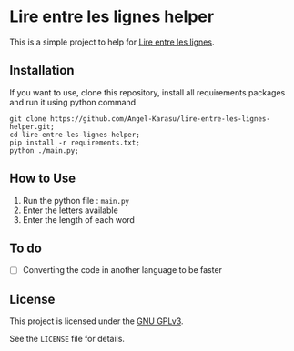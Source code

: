 # Lire entre les lignes helper

This is a simple project to help for [Lire entre les lignes](https://apps.apple.com/fr/app/lire-entre-les-lignes/id1252269368).
    
## Installation

If you want to use, clone this repository, install all requirements packages and run it using python command
```shell
git clone https://github.com/Angel-Karasu/lire-entre-les-lignes-helper.git;
cd lire-entre-les-lignes-helper;
pip install -r requirements.txt;
python ./main.py;
```

## How to Use

1. Run the python file : `main.py`
2. Enter the letters available
3. Enter the length of each word

## To do

- [ ] Converting the code in another language to be faster
  
## License

This project is licensed under the [GNU GPLv3](https://choosealicense.com/licenses/gpl-3.0/).

See the `LICENSE` file for details.
